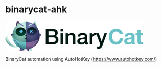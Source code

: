 # binarycat-ahk
[![](./binarycat.svg)](https://www.binarycat.app/)

BinaryCat automation using AutoHotKey (https://www.autohotkey.com/)
